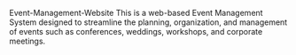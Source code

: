 Event-Management-Website
This is a web-based Event Management System designed to streamline the planning, organization, and management of events such as conferences, weddings, workshops, and corporate meetings.
